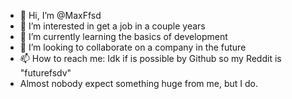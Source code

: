 - 👋 Hi, I’m @MaxFfsd
- 👀 I’m interested in get a job in a couple years
- 🌱 I’m currently learning the basics of development
- 💞️ I’m looking to collaborate on a company in the future
- 📫 How to reach me: Idk if is possible by Github so my Reddit is "futurefsdv"
- Almost nobody expect something huge from me, but I do.

<!---
MaxFfsd/MaxFfsd is a ✨ special ✨ repository because its `README.md` (this file) appears on your GitHub profile.
You can click the Preview link to take a look at your changes.
--->
